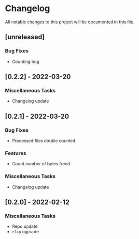 # Changelog
All notable changes to this project will be documented in this file.

## [unreleased]

### Bug Fixes

- Counting bug

## [0.2.2] - 2022-03-20

### Miscellaneous Tasks

- Changelog update

## [0.2.1] - 2022-03-20

### Bug Fixes

- Processed files double counted

### Features

- Count number of bytes freed

### Miscellaneous Tasks

- Changelog update

## [0.2.0] - 2022-02-12

### Miscellaneous Tasks

- Repo update
- `clap` ugprade

<!-- generated by git-cliff -->
